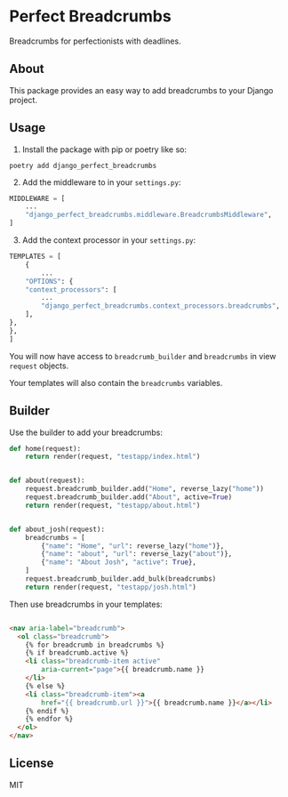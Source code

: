 # Perfect Breadcrumbs

Breadcrumbs for perfectionists with deadlines.

## About

This package provides an easy way to add breadcrumbs to your Django project.

## Usage

1. Install the package with pip or poetry like so:

```shell
poetry add django_perfect_breadcrumbs
```

2. Add the middleware to in your `settings.py`:

```python
MIDDLEWARE = [
    ...
    "django_perfect_breadcrumbs.middleware.BreadcrumbsMiddleware",
]
```

3. Add the context processor in your `settings.py`:

```python
TEMPLATES = [
    {
        ...
    "OPTIONS": {
    "context_processors": [
        ...
        "django_perfect_breadcrumbs.context_processors.breadcrumbs",
    ],
},
},
]
```

You will now have access to `breadcrumb_builder` and `breadcrumbs` in view
`request` objects.

Your templates will also contain the `breadcrumbs` variables.

## Builder

Use the builder to add your breadcrumbs:

```python
def home(request):
    return render(request, "testapp/index.html")


def about(request):
    request.breadcrumb_builder.add("Home", reverse_lazy("home"))
    request.breadcrumb_builder.add("About", active=True)
    return render(request, "testapp/about.html")


def about_josh(request):
    breadcrumbs = [
        {"name": "Home", "url": reverse_lazy("home")},
        {"name": "about", "url": reverse_lazy("about")},
        {"name": "About Josh", "active": True},
    ]
    request.breadcrumb_builder.add_bulk(breadcrumbs)
    return render(request, "testapp/josh.html")
```

Then use breadcrumbs in your templates:

```html

<nav aria-label="breadcrumb">
  <ol class="breadcrumb">
    {% for breadcrumb in breadcrumbs %}
    {% if breadcrumb.active %}
    <li class="breadcrumb-item active"
        aria-current="page">{{ breadcrumb.name }}
    </li>
    {% else %}
    <li class="breadcrumb-item"><a
        href="{{ breadcrumb.url }}">{{ breadcrumb.name }}</a></li>
    {% endif %}
    {% endfor %}
  </ol>
</nav>
```

## License

MIT
